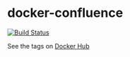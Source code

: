 # docker-confluence
[![Build Status](https://drone.ded1.denv.it/api/badges/denysvitali/docker-confluence/status.svg)](https://drone.ded1.denv.it/denysvitali/docker-confluence)

See the tags on [Docker Hub](https://hub.docker.com/r/dvitali/confluence/tags)
